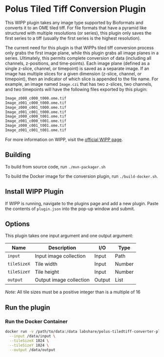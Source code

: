 # Polus Tiled Tiff Conversion Plugin

This WIPP plugin takes any image type supported by Bioformats and converts it to an OME tiled tiff. For file formats that have a pyramid like structured with multiple resolutions (or series), this plugin only saves the first series to a tiff (usually the first series is the highest resolution).

The current need for this plugin is that WIPPs tiled tiff conversion process only grabs the first image plane, while this plugin grabs all image planes in a series. Ultimately, this permits complete conversion of data (including all channels, z-positions, and time-points). Each image plane (defined as a single z-slice, channel, or timepoint) is saved as a separate image. If an image has multiple slices for a given dimension (z-slice, channel, or timepoint), then an indicator of which slice is appended to the file name. For example, an image named `Image.czi` that has two z-slices, two channels, and two timepoints will have the following files exported by this plugin:

```bash
Image_z000_c000_t000.ome.tif
Image_z001_c000_t000.ome.tif
Image_z000_c001_t000.ome.tif
Image_z001_c001_t000.ome.tif
Image_z000_c000_t001.ome.tif
Image_z001_c000_t001.ome.tif
Image_z000_c001_t001.ome.tif
Image_z001_c001_t001.ome.tif
```

For more information on WIPP, visit the [official WIPP page](https://isg.nist.gov/deepzoomweb/software/wipp).

## Building

To build from source code, run `./mvn-packager.sh`

To build the Docker image for the conversion plugin, run
`./build-docker.sh`.

## Install WIPP Plugin

If WIPP is running, navigate to the plugins page and add a new plugin. Paste the contents of `plugin.json` into the pop-up window and submit.

## Options

This plugin takes one input argument and one output argument:

| Name       | Description             | I/O    | Type |
|------------|-------------------------|--------|------|
| `input`   | Input image collection  | Input  | Path |
| `tileSizeX`| Tile width             | Input  | Number |
| `tileSizeY`| Tile height            | Input  | Number |
| `output`   | Output image collection | Output | List |

_Note:_ All tile sizes must be a positive integer than is a multiple of 16

## Run the plugin

### Run the Docker Container

```bash
docker run -v /path/to/data:/data labshare/polus-tiledtiff-converter-plugin \
  --input /data/input \
  --tileSizeX 1024 \
  --tileSizeY 1024 \
  --output /data/output
```
